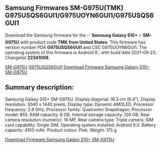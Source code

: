 <h2>Samsung Firmwares SM-G975U(TMK) G975USQS6GUI1/G975UOYN6GUI1/G975USQS6GUI1</h2>
Download the Samsung firmware for the ✅ <strong>Samsung Galaxy S10+ </strong> ⭐ <strong>SM-G975U</strong> with product code <strong>TMK</strong> <strong> from United States</strong>. This firmware has version number PDA <strong>G975USQS6GUI1</strong> and CSC G975UOYN6GUI1. The operating system of this firmware is Android R , with build date 2021-09-23. Changelist <strong>22341008</strong>.


[SM-G975U](https://samfirm.shop/samsung/model/SM-G975U)
[G975USQS6GUI1](https://samfirm.shop/samsung/pda/G975USQS6GUI1)
[Download Firmware Samsung Galaxy S10+ SM-G975U](https://samfirm.shop/samsung/firmware/459200)
<h2>Summary description:</h2>
<p>Samsung Galaxy S10+ SM-G975U. Display diagonal: 16.3 cm (6.4"), Display resolution: 3040 x 1440 pixels, Display type: Dynamic AMOLED. Processor frequency: 2.8 GHz, Processor family: Qualcomm Snapdragon, Processor model: 855. RAM capacity: 8 GB, Internal storage capacity: 128 GB. Rear camera resolution (numeric): 16 MP, Rear camera type: Triple camera. SIM card capability: Single SIM. Operating system installed: Android 9.0. Battery capacity: 4100 mAh. Product colour: Pink. Weight: 175 g</p>


[Download Firmware Samsung Galaxy S10+ SM-G975U](https://samfirm.shop/samsung/firmware/459200)
